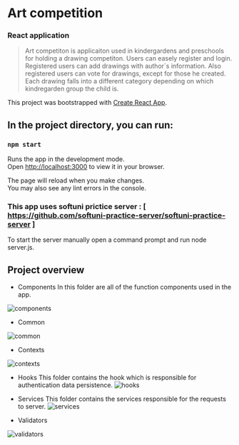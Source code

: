 # Art competition

### React application


> Art competiton is applicaiton used in kindergardens and preschools for holding a drawing competiton. Users can easely register and login.
> Registered users can add drawings with author`s information. Also registered users can vote for drawings, except for those he created.
> Еach drawing falls into a different category depending on which kindregarden group the child is.

This project was bootstrapped with [Create React App](https://github.com/facebook/create-react-app).

##  In the project directory, you can run:
### `npm start`

Runs the app in the development mode.\
Open [http://localhost:3000](http://localhost:3000) to view it in your browser.

The page will reload when you make changes.\
You may also see any lint errors in the console.


### This app uses softuni prictice server : [ https://github.com/softuni-practice-server/softuni-practice-server ]

To start the server manually open a command prompt and run node server.js.

## Project overview

- Components
In this folder are all of the function components used in the app.

![components](https://user-images.githubusercontent.com/85222435/227801576-f9ee83e6-1dd7-4896-bc6c-1b56b91c57a0.png)

- Common

![common](https://user-images.githubusercontent.com/85222435/227802106-3f5e235f-da85-4b39-abd6-c1ae78d79546.png)

- Contexts

![contexts](https://user-images.githubusercontent.com/85222435/227802173-fa36b417-9fbe-48fc-8078-c6a0879ebf52.png)

- Hooks
This folder contains the hook which is responsible for authentication data persistence.
![hooks](https://user-images.githubusercontent.com/85222435/227802183-f4ed33e3-cc24-4593-bbb0-5cb810a6d531.png)

- Services
This folder contains the services responsible for the requests to server.
![services](https://user-images.githubusercontent.com/85222435/227802200-d9a01dbd-ac4a-4278-bc68-16c4591f716d.png)

- Validators

![validators](https://user-images.githubusercontent.com/85222435/227802210-f4c380fc-172a-4c9b-bee9-e078584c950b.png)